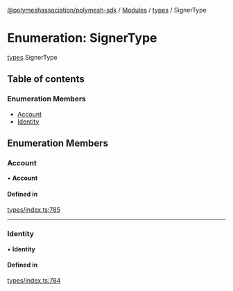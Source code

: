 [@polymeshassociation/polymesh-sdk](../README.md) / [Modules](../modules.md) / [types](../modules/types.md) / SignerType

# Enumeration: SignerType

[types](../modules/types.md).SignerType

## Table of contents

### Enumeration Members

- [Account](types.SignerType.md#account)
- [Identity](types.SignerType.md#identity)

## Enumeration Members

### Account

• **Account**

#### Defined in

[types/index.ts:785](https://github.com/PolymathNetwork/polymesh-sdk/blob/31dfa0dc/src/types/index.ts#L785)

___

### Identity

• **Identity**

#### Defined in

[types/index.ts:784](https://github.com/PolymathNetwork/polymesh-sdk/blob/31dfa0dc/src/types/index.ts#L784)
